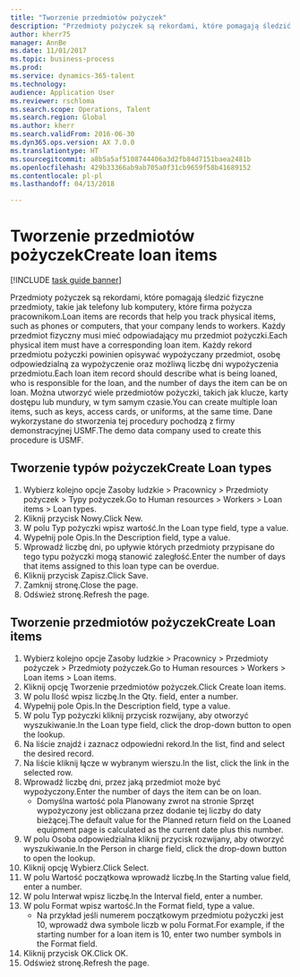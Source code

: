 ```yaml
--- 
title: "Tworzenie przedmiotów pożyczek"
description: "Przedmioty pożyczek są rekordami, które pomagają śledzić fizyczne przedmioty, takie jak telefony lub komputery, które firma pożycza pracownikom."
author: kherr75
manager: AnnBe
ms.date: 11/01/2017
ms.topic: business-process
ms.prod: 
ms.service: dynamics-365-talent
ms.technology: 
audience: Application User
ms.reviewer: rschloma
ms.search.scope: Operations, Talent
ms.search.region: Global
ms.author: kherr
ms.search.validFrom: 2016-06-30
ms.dyn365.ops.version: AX 7.0.0
ms.translationtype: HT
ms.sourcegitcommit: a8b5a5af5108744406a3d2fb84d7151baea2481b
ms.openlocfilehash: 429b33366ab9ab705a0f31cb9659f58b41689152
ms.contentlocale: pl-pl
ms.lasthandoff: 04/13/2018

---
```

# <a name="create-loan-items"></a><span data-ttu-id="dfd3c-103">Tworzenie przedmiotów pożyczek</span><span class="sxs-lookup"><span data-stu-id="dfd3c-103">Create loan items</span></span>

[!INCLUDE [task guide banner](../../includes/task-guide-banner.md)]

<span data-ttu-id="dfd3c-104">Przedmioty pożyczek są rekordami, które pomagają śledzić fizyczne przedmioty, takie jak telefony lub komputery, które firma pożycza pracownikom.</span><span class="sxs-lookup"><span data-stu-id="dfd3c-104">Loan items are records that help you track physical items, such as phones or computers, that your company lends to workers.</span></span> <span data-ttu-id="dfd3c-105">Każdy przedmiot fizyczny musi mieć odpowiadający mu przedmiot pożyczki.</span><span class="sxs-lookup"><span data-stu-id="dfd3c-105">Each physical item must have a corresponding loan item.</span></span> <span data-ttu-id="dfd3c-106">Każdy rekord przedmiotu pożyczki powinien opisywać wypożyczany przedmiot, osobę odpowiedzialną za wypożyczenie oraz możliwą liczbę dni wypożyczenia przedmiotu.</span><span class="sxs-lookup"><span data-stu-id="dfd3c-106">Each loan item record should describe what is being loaned, who is responsible for the loan, and the number of days the item can be on loan.</span></span> <span data-ttu-id="dfd3c-107">Można utworzyć wiele przedmiotów pożyczki, takich jak klucze, karty dostępu lub mundury, w tym samym czasie.</span><span class="sxs-lookup"><span data-stu-id="dfd3c-107">You can create multiple loan items, such as keys, access cards, or uniforms, at the same time.</span></span> <span data-ttu-id="dfd3c-108">Dane wykorzystane do stworzenia tej procedury pochodzą z firmy demonstracyjnej USMF.</span><span class="sxs-lookup"><span data-stu-id="dfd3c-108">The demo data company used to create this procedure is USMF.</span></span>


## <a name="create-loan-types"></a><span data-ttu-id="dfd3c-109">Tworzenie typów pożyczek</span><span class="sxs-lookup"><span data-stu-id="dfd3c-109">Create Loan types</span></span>
1. <span data-ttu-id="dfd3c-110">Wybierz kolejno opcje Zasoby ludzkie > Pracownicy > Przedmioty pożyczek > Typy pożyczek.</span><span class="sxs-lookup"><span data-stu-id="dfd3c-110">Go to Human resources > Workers > Loan items > Loan types.</span></span>
2. <span data-ttu-id="dfd3c-111">Kliknij przycisk Nowy.</span><span class="sxs-lookup"><span data-stu-id="dfd3c-111">Click New.</span></span>
3. <span data-ttu-id="dfd3c-112">W polu Typ pożyczki wpisz wartość.</span><span class="sxs-lookup"><span data-stu-id="dfd3c-112">In the Loan type field, type a value.</span></span>
4. <span data-ttu-id="dfd3c-113">Wypełnij pole Opis.</span><span class="sxs-lookup"><span data-stu-id="dfd3c-113">In the Description field, type a value.</span></span>
5. <span data-ttu-id="dfd3c-114">Wprowadź liczbę dni, po upływie których przedmioty przypisane do tego typu pożyczki mogą stanowić zaległość.</span><span class="sxs-lookup"><span data-stu-id="dfd3c-114">Enter the number of days that items assigned to this loan type can be overdue.</span></span> 
6. <span data-ttu-id="dfd3c-115">Kliknij przycisk Zapisz.</span><span class="sxs-lookup"><span data-stu-id="dfd3c-115">Click Save.</span></span>
7. <span data-ttu-id="dfd3c-116">Zamknij stronę.</span><span class="sxs-lookup"><span data-stu-id="dfd3c-116">Close the page.</span></span>
8. <span data-ttu-id="dfd3c-117">Odśwież stronę.</span><span class="sxs-lookup"><span data-stu-id="dfd3c-117">Refresh the page.</span></span>

## <a name="create-loan-items"></a><span data-ttu-id="dfd3c-118">Tworzenie przedmiotów pożyczek</span><span class="sxs-lookup"><span data-stu-id="dfd3c-118">Create Loan items</span></span>
1. <span data-ttu-id="dfd3c-119">Wybierz kolejno opcje Zasoby ludzkie > Pracownicy > Przedmioty pożyczek > Przedmioty pożyczek.</span><span class="sxs-lookup"><span data-stu-id="dfd3c-119">Go to Human resources > Workers > Loan items > Loan items.</span></span>
2. <span data-ttu-id="dfd3c-120">Kliknij opcję Tworzenie przedmiotów pożyczek.</span><span class="sxs-lookup"><span data-stu-id="dfd3c-120">Click Create loan items.</span></span>
3. <span data-ttu-id="dfd3c-121">W polu Ilość wpisz liczbę.</span><span class="sxs-lookup"><span data-stu-id="dfd3c-121">In the Qty. field, enter a number.</span></span>
4. <span data-ttu-id="dfd3c-122">Wypełnij pole Opis.</span><span class="sxs-lookup"><span data-stu-id="dfd3c-122">In the Description field, type a value.</span></span>
5. <span data-ttu-id="dfd3c-123">W polu Typ pożyczki kliknij przycisk rozwijany, aby otworzyć wyszukiwanie.</span><span class="sxs-lookup"><span data-stu-id="dfd3c-123">In the Loan type field, click the drop-down button to open the lookup.</span></span>
6. <span data-ttu-id="dfd3c-124">Na liście znajdź i zaznacz odpowiedni rekord.</span><span class="sxs-lookup"><span data-stu-id="dfd3c-124">In the list, find and select the desired record.</span></span>
7. <span data-ttu-id="dfd3c-125">Na liście kliknij łącze w wybranym wierszu.</span><span class="sxs-lookup"><span data-stu-id="dfd3c-125">In the list, click the link in the selected row.</span></span>
8. <span data-ttu-id="dfd3c-126">Wprowadź liczbę dni, przez jaką przedmiot może być wypożyczony.</span><span class="sxs-lookup"><span data-stu-id="dfd3c-126">Enter the number of days the item can be on loan.</span></span>
    * <span data-ttu-id="dfd3c-127">Domyślna wartość pola Planowany zwrot na stronie Sprzęt wypożyczony jest obliczana przez dodanie tej liczby do daty bieżącej.</span><span class="sxs-lookup"><span data-stu-id="dfd3c-127">The default value for the Planned return field on the Loaned equipment page is calculated as the current date plus this number.</span></span>  
9. <span data-ttu-id="dfd3c-128">W polu Osoba odpowiedzialna kliknij przycisk rozwijany, aby otworzyć wyszukiwanie.</span><span class="sxs-lookup"><span data-stu-id="dfd3c-128">In the Person in charge field, click the drop-down button to open the lookup.</span></span>
10. <span data-ttu-id="dfd3c-129">Kliknij opcję Wybierz.</span><span class="sxs-lookup"><span data-stu-id="dfd3c-129">Click Select.</span></span>
11. <span data-ttu-id="dfd3c-130">W polu Wartość początkowa wprowadź liczbę.</span><span class="sxs-lookup"><span data-stu-id="dfd3c-130">In the Starting value field, enter a number.</span></span>
12. <span data-ttu-id="dfd3c-131">W polu Interwał wpisz liczbę.</span><span class="sxs-lookup"><span data-stu-id="dfd3c-131">In the Interval field, enter a number.</span></span>
13. <span data-ttu-id="dfd3c-132">W polu Format wpisz wartość.</span><span class="sxs-lookup"><span data-stu-id="dfd3c-132">In the Format field, type a value.</span></span>
    * <span data-ttu-id="dfd3c-133">Na przykład jeśli numerem początkowym przedmiotu pożyczki jest 10, wprowadź dwa symbole liczb w polu Format.</span><span class="sxs-lookup"><span data-stu-id="dfd3c-133">For example, if the starting number for a loan item is 10, enter two number symbols in the Format field.</span></span>  
14. <span data-ttu-id="dfd3c-134">Kliknij przycisk OK.</span><span class="sxs-lookup"><span data-stu-id="dfd3c-134">Click OK.</span></span>
15. <span data-ttu-id="dfd3c-135">Odśwież stronę.</span><span class="sxs-lookup"><span data-stu-id="dfd3c-135">Refresh the page.</span></span>


